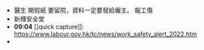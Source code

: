 - 醫生 開假紙 要留院，資料一定要發給僱主。 報工傷
- 新輝安全堂
- **09:04** [[quick capture]]:  https://www.labour.gov.hk/tc/news/work_safety_alert_2022.htm
-
